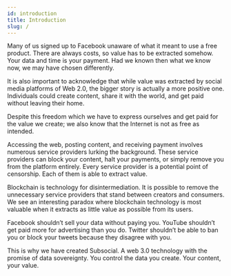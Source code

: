 ```yaml
---
id: introduction
title: Introduction
slug: /
---
```


Many of us signed up to Facebook unaware of what it meant to use a free product. There are
always costs, so value has to be extracted somehow. Your data and time is your payment. Had
we known then what we know now, we may have chosen differently.

It is also important to acknowledge that while value was extracted by social media platforms of
Web 2.0, the bigger story is actually a more positive one. Individuals could create content, share
it with the world, and get paid without leaving their home.

Despite this freedom which we have to express ourselves and get paid for the value we create;
we also know that the Internet is not as free as intended.

Accessing the web, posting content, and receiving payment involves numerous service
providers lurking the background. These service providers can block your content, halt your
payments, or simply remove you from the platform entirely. Every service provider is a potential
point of censorship. Each of them is able to extract value.

Blockchain is technology for disintermediation. It is possible to remove the unnecessary service
providers that stand between creators and consumers. We see an interesting paradox where
blockchain technology is most valuable when it extracts as little value as possible from its users.

Facebook shouldn’t sell your data without paying you. YouTube shouldn’t get paid more for
advertising than you do. Twitter shouldn’t be able to ban you or block your tweets because they
disagree with you.

This is why we have created Subsocial. A web 3.0 technology with the promise of data
sovereignty. You control the data you create. Your content, your value.